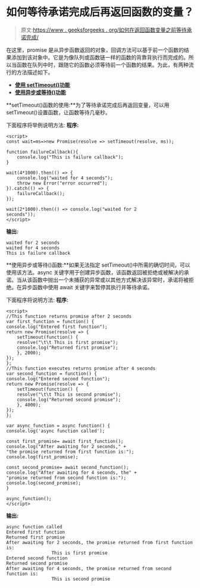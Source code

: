 # 如何等待承诺完成后再返回函数的变量？

> 原文:[https://www . geeksforgeeks . org/如何在返回函数变量之前等待承诺完成/](https://www.geeksforgeeks.org/how-to-wait-for-a-promise-to-finish-before-returning-the-variable-of-a-function/)

在这里，promise 是从异步函数返回的对象，回调方法可以基于前一个函数的结果添加到该对象中。它是为像队列或函数链一样的函数的背靠背执行而完成的。所以当函数在队列中时，跟随它的函数必须等待前一个函数的结果。为此，有两种流行的方法描述如下。

*   **[使用 setTimeout()功能](https://www.geeksforgeeks.org/java-script-settimeout-setinterval-method/)**
*   **[使用异步或等待()功能](https://www.geeksforgeeks.org/async-await-function-in-javascript/)**

**setTimeout()函数的使用:**为了等待承诺完成后再返回变量，可以用 setTimeout()设置函数，让函数等待几毫秒。

下面程序将举例说明方法:
**程序:**

```
<script>
const wait=ms=>new Promise(resolve => setTimeout(resolve, ms));

function failureCallback(){
    console.log("This is failure callback");
}

wait(4*1000).then(() => {
    console.log("waited for 4 seconds");
    throw new Error("error occurred");
}).catch(() => {
    failureCallback();
});

wait(2*1000).then(() => console.log("waited for 2 seconds"));                    
</script>
```

**输出:**

```
waited for 2 seconds
waited for 4 seconds
This is failure callback

```

**使用异步或等待()函数:**如果无法指定 setTimeout()中所需的确切时间，可以使用该方法。async 关键字用于创建异步函数，该函数返回被拒绝或被解决的承诺。当从该函数中抛出一个未捕获的异常或以其他方式解决该异常时，承诺将被拒绝。在异步函数中使用 await 关键字来暂停其执行并等待承诺。

下面程序将说明方法:
**程序:**

```
<script>
//This function returns promise after 2 seconds
var first_function = function() {
console.log("Entered first function");
return new Promise(resolve => {
    setTimeout(function() {
    resolve("\t\t This is first promise");
    console.log("Returned first promise");
    }, 2000);
});
};
//This function executes returns promise after 4 seconds
var second_function = function() {
console.log("Entered second function");
return new Promise(resolve => {
    setTimeout(function() {
    resolve("\t\t This is second promise");
    console.log("Returned second promise");
    }, 4000);
});
};

var async_function = async function() {
console.log('async function called');

const first_promise= await first_function();
console.log("After awaiting for 2 seconds," +
"the promise returned from first function is:");
console.log(first_promise);

const second_promise= await second_function();
console.log("After awaiting for 4 seconds, the" + 
"promise returned from second function is:");
console.log(second_promise);
}

async_function();                 
</script>                    
```

**输出:**

```
async function called
Entered first function
Returned first promise
After awaiting for 2 seconds, the promise returned from first function is:
                 This is first promise
Entered second function
Returned second promise
After awaiting for 4 seconds, the promise returned from second function is:
                 This is second promise

```
